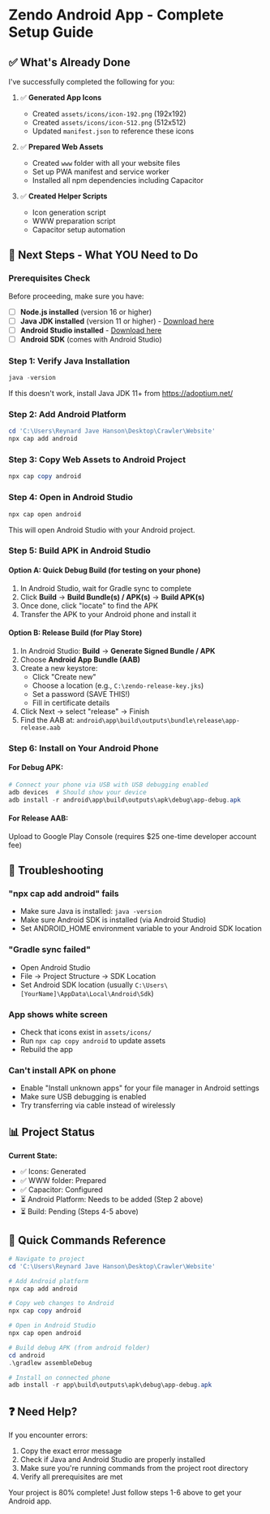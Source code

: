 # Zendo Android App - Complete Setup Guide

## ✅ What's Already Done
I've successfully completed the following for you:

1. ✅ **Generated App Icons**
   - Created `assets/icons/icon-192.png` (192x192)
   - Created `assets/icons/icon-512.png` (512x512)
   - Updated `manifest.json` to reference these icons

2. ✅ **Prepared Web Assets**
   - Created `www` folder with all your website files
   - Set up PWA manifest and service worker
   - Installed all npm dependencies including Capacitor

3. ✅ **Created Helper Scripts**
   - Icon generation script
   - WWW preparation script
   - Capacitor setup automation

## 📱 Next Steps - What YOU Need to Do

### Prerequisites Check
Before proceeding, make sure you have:
- [ ] **Node.js installed** (version 16 or higher)
- [ ] **Java JDK installed** (version 11 or higher) - [Download here](https://adoptium.net/)
- [ ] **Android Studio installed** - [Download here](https://developer.android.com/studio)
- [ ] **Android SDK** (comes with Android Studio)

### Step 1: Verify Java Installation
```powershell
java -version
```
If this doesn't work, install Java JDK 11+ from https://adoptium.net/

### Step 2: Add Android Platform
```powershell
cd 'C:\Users\Reynard Jave Hanson\Desktop\Crawler\Website'
npx cap add android
```

### Step 3: Copy Web Assets to Android Project
```powershell
npx cap copy android
```

### Step 4: Open in Android Studio
```powershell
npx cap open android
```

This will open Android Studio with your Android project.

### Step 5: Build APK in Android Studio

#### Option A: Quick Debug Build (for testing on your phone)
1. In Android Studio, wait for Gradle sync to complete
2. Click **Build** → **Build Bundle(s) / APK(s)** → **Build APK(s)**
3. Once done, click "locate" to find the APK
4. Transfer the APK to your Android phone and install it

#### Option B: Release Build (for Play Store)
1. In Android Studio: **Build** → **Generate Signed Bundle / APK**
2. Choose **Android App Bundle (AAB)**
3. Create a new keystore:
   - Click "Create new"
   - Choose a location (e.g., `C:\zendo-release-key.jks`)
   - Set a password (SAVE THIS!)
   - Fill in certificate details
4. Click Next → select "release" → Finish
5. Find the AAB at: `android\app\build\outputs\bundle\release\app-release.aab`

### Step 6: Install on Your Android Phone

#### For Debug APK:
```powershell
# Connect your phone via USB with USB debugging enabled
adb devices  # Should show your device
adb install -r android\app\build\outputs\apk\debug\app-debug.apk
```

#### For Release AAB:
Upload to Google Play Console (requires $25 one-time developer account fee)

## 🔧 Troubleshooting

### "npx cap add android" fails
- Make sure Java is installed: `java -version`
- Make sure Android SDK is installed (via Android Studio)
- Set ANDROID_HOME environment variable to your Android SDK location

### "Gradle sync failed"
- Open Android Studio
- File → Project Structure → SDK Location
- Set Android SDK location (usually `C:\Users\[YourName]\AppData\Local\Android\Sdk`)

### App shows white screen
- Check that icons exist in `assets/icons/`
- Run `npx cap copy android` to update assets
- Rebuild the app

### Can't install APK on phone
- Enable "Install unknown apps" for your file manager in Android settings
- Make sure USB debugging is enabled
- Try transferring via cable instead of wirelessly

## 📊 Project Status

**Current State:**
- ✅ Icons: Generated
- ✅ WWW folder: Prepared
- ✅ Capacitor: Configured
- ⏳ Android Platform: Needs to be added (Step 2 above)
- ⏳ Build: Pending (Steps 4-5 above)

## 🎯 Quick Commands Reference

```powershell
# Navigate to project
cd 'C:\Users\Reynard Jave Hanson\Desktop\Crawler\Website'

# Add Android platform
npx cap add android

# Copy web changes to Android
npx cap copy android

# Open in Android Studio
npx cap open android

# Build debug APK (from android folder)
cd android
.\gradlew assembleDebug

# Install on connected phone
adb install -r app\build\outputs\apk\debug\app-debug.apk
```

## ❓ Need Help?

If you encounter errors:
1. Copy the exact error message
2. Check if Java and Android Studio are properly installed
3. Make sure you're running commands from the project root directory
4. Verify all prerequisites are met

Your project is 80% complete! Just follow steps 1-6 above to get your Android app.
